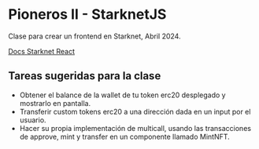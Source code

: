 # Pioneros II - StarknetJS

Clase para crear un frontend en Starknet, Abril 2024.

[Docs Starknet React](https://starknet-react.com/docs/getting-started)

## Tareas sugeridas para la clase

* Obtener el balance de la wallet de tu token erc20 desplegado y mostrarlo en pantalla.
* Transferir custom tokens erc20 a una dirección dada en un input por el usuario.
* Hacer su propia implementación de multicall, usando las transacciones de approve, mint y transfer en un componente llamado MintNFT.
